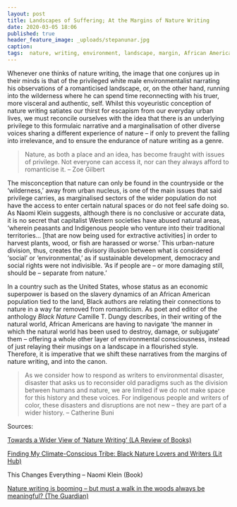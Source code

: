 ```yaml
---
layout: post
title: Landscapes of Suffering; At the Margins of Nature Writing
date: 2020-03-05 18:06
published: true
header_feature_image: _uploads/stepanunar.jpg
caption:
tags:  nature, writing, environment, landscape, margin, African American  # use [tag1,tag2]
---
```


Whenever one thinks of nature writing, the image that one conjures up in their minds is that of the privileged white male environmentalist narrating his observations of a romanticised landscape, or, on the other hand, running into the wilderness where he can spend time reconnecting with his truer, more visceral and authentic, self. Whilst this voyeuristic conception of nature writing satiates our thirst for escapism from our everyday urban lives, we must reconcile ourselves with the idea that there is an underlying privilege to this formulaic narrative and a marginalisation of other diverse voices sharing a different experience of nature – if only to prevent the falling into irrelevance, and to ensure the endurance of nature writing as a genre.

> Nature, as both a place and an idea, has become fraught with issues of privilege. Not everyone can access it, nor can they always afford to romanticise it. – Zoe Gilbert

The misconception that nature can only be found in the countryside or the ‘wilderness,’ away from urban nucleus, is one of the main issues that said privilege carries, as marginalised sectors of the wider population do not have the access to enter certain natural spaces or do not feel safe doing so. As Naomi Klein suggests, although there is no conclusive or accurate data, it is no secret that capitalist Western societies have abused natural areas, ‘wherein peasants and Indigenous people who venture into their traditional territories… [that are now being used for extractive activities] in order to harvest plants, wood, or fish are harassed or worse.’ This urban-nature division, thus, creates the divisory illusion between what is considered ‘social’ or ‘environmental,’ as if sustainable development, democracy and social rights were not indivisible. ‘As if people are – or more damaging still, should be – separate from nature.’

In a country such as the United States, whose status as an economic superpower is based on the slavery dynamics of an African American population tied to the land, Black authors are relating their connections to nature in a way far removed from romanticism. As poet and editor of the anthology _Black Nature_ Camille T. Dungy describes, in their writing of the natural world, African Americans are having to navigate ‘the manner in which the natural world has been used to destroy, damage, or subjugate’ them – offering a whole other layer of environmental consciousness, instead of just relaying their musings on a landscape in a flourished style. Therefore, it is imperative that we shift these narratives from the margins of nature writing, and into the canon.

> As we consider how to respond as writers to environmental disaster, disaster that asks us to reconsider old paradigms such as the division between humans and nature, we are limited if we do not make space for this history and these voices. For indigenous people and writers of color, these disasters and disruptions are not new – they are part of a wider history. – Catherine Buni

Sources:

[Towards a Wider View of ‘Nature Writing’ (LA Review of Books)](https://lareviewofbooks.org/article/toward-a-wider-view-of-nature-writing/)

[Finding My Climate-Conscious Tribe: Black Nature Lovers and Writers (Lit Hub)](https://lithub.com/finding-my-climate-conscious-tribe-black-nature-lovers-and-writers/)

This Changes Everything – Naomi Klein (Book)

[Nature writing is booming – but must a walk in the woods always be meaningful? (The Guardian)](https://www.theguardian.com/books/2019/may/15/nature-writing-is-booming-but-must-a-walk-in-the-woods-always-be-meaningful)
